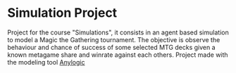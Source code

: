 # Simulation Project
Project for the course "Simulations", it consists in an agent based simulation to model a Magic the Gathering tournament. 
The objective is observe the behaviour and chance of success of some selected MTG decks given a known metagame share and winrate against each others.
Project made with the modeling tool [Anylogic](https://www.anylogic.com/) 
